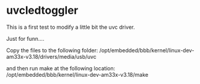 # uvcledtoggler

This is a first test to modify a little bit the uvc driver.

Just for funn....


Copy the files to the following folder:
/opt/embedded/bbb/kernel/linux-dev-am33x-v3.18/drivers/media/usb/uvc


and then run make at the following location:
/opt/embedded/bbb/kernel/linux-dev-am33x-v3.18/make


